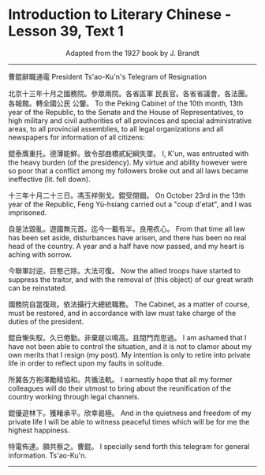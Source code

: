# Introduction to Literary Chinese - Lesson 39, Text 1

<center>Adapted from the 1927 book by J. Brandt</center>

---

曹錕辭職通電
President Ts'ao-Ku'n's Telegram of Resignation

北京十三年十月之國務院。參眾兩院。各省區軍
民長官。各省省議會。各法團。各報館。轉全國公民
公鑒。
To the Peking Cabinet of the 10th month, 13th year of the Republic, to the Senate and the House of Representatives, to high military and civil authorities of all provinces and special administrative areas, to all provincial assemblies, to all legal organizations and all newspapers for information of all citizens:

錕泰膺重托。德薄能鮮。致令部曲橋貳紀綱失墜。
I, K'un, was entrusted with the heavy burden (of the presidency). My virtue and ability however were so poor that a conflict among my followers broke out and all laws became ineffective (lit. fell down).

十三年十月二十三日。馮玉祥倒戈。錕受閉錮。
On October 23rd in the 13th year of the Republic, Feng Yü-hsiang carried out a "coup d'etat", and I was imprisoned.

自是法毀亂。遊國無元首。迄今一載有半。良用疚心。
From that time all law has been set aside, disturbances have arisen, and there has been no real head of the country. A year and a half have now passed, and my heart is aching with sorrow.

今聯軍討逆。巨憨己除。大法可復。
Now the allied troops have started to suppress the traitor, and with the removal of (this object) of our great wrath can be reinstated.

國務院自當復政。依法攝行大總統職務。
The Cabinet, as a matter of course, must be restored, and in accordance with law must take charge of the duties of the president.

錕自慚失馭。久已倦勤。非棄屣以鳴高。且閉門而思過。
I am ashamed that I have not been able to control the situation, and it is not to clamor about my own merits that I resign (my post). My intention is only to retire into private life in order to reflect upon my faults in solitude.

所冀各方袍澤勵精協和。共循法軌。
I earnestly hope that all my former colleagues will do their utmost to bring about the reunification of the country working through legal channels.

錕優遊林下。獲睹承平。欣幸曷極。
And in the quietness and freedom of my private life I will be able to witness peaceful times which will be for me the highest happiness.

特電佈達。願共察之。曹錕。
I specially send forth this telegram for general information. Ts'ao-Ku'n.

---
